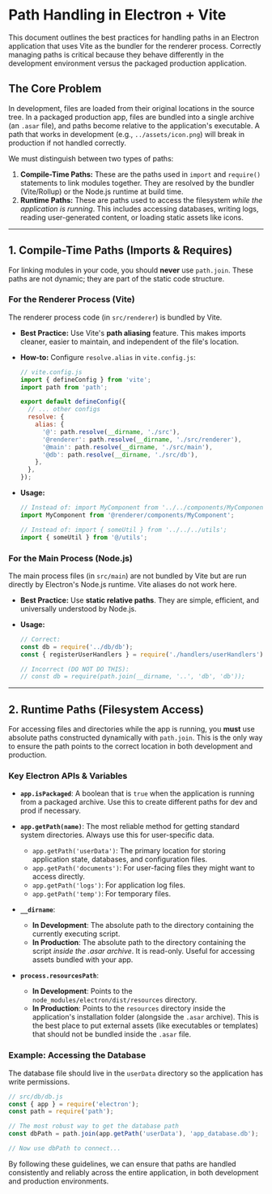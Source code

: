 # Path Handling in Electron + Vite

This document outlines the best practices for handling paths in an Electron application that uses Vite as the bundler for the renderer process. Correctly managing paths is critical because they behave differently in the development environment versus the packaged production application.

## The Core Problem

In development, files are loaded from their original locations in the source tree. In a packaged production app, files are bundled into a single archive (an `.asar` file), and paths become relative to the application's executable. A path that works in development (e.g., `../assets/icon.png`) will break in production if not handled correctly.

We must distinguish between two types of paths:
1.  **Compile-Time Paths:** These are the paths used in `import` and `require()` statements to link modules together. They are resolved by the bundler (Vite/Rollup) or the Node.js runtime at build time.
2.  **Runtime Paths:** These are paths used to access the filesystem *while the application is running*. This includes accessing databases, writing logs, reading user-generated content, or loading static assets like icons.

---

## 1. Compile-Time Paths (Imports & Requires)

For linking modules in your code, you should **never** use `path.join`. These paths are not dynamic; they are part of the static code structure.

### For the Renderer Process (Vite)

The renderer process code (in `src/renderer`) is bundled by Vite.

- **Best Practice:** Use Vite's **path aliasing** feature. This makes imports cleaner, easier to maintain, and independent of the file's location.

- **How-to:** Configure `resolve.alias` in `vite.config.js`:
  ```javascript
  // vite.config.js
  import { defineConfig } from 'vite';
  import path from 'path';

  export default defineConfig({
    // ... other configs
    resolve: {
      alias: {
        '@': path.resolve(__dirname, './src'),
        '@renderer': path.resolve(__dirname, './src/renderer'),
        '@main': path.resolve(__dirname, './src/main'),
        '@db': path.resolve(__dirname, './src/db'),
      },
    },
  });
  ```
- **Usage:**
  ```javascript
  // Instead of: import MyComponent from '../../components/MyComponent';
  import MyComponent from '@renderer/components/MyComponent';

  // Instead of: import { someUtil } from '../../../utils';
  import { someUtil } from '@/utils';
  ```

### For the Main Process (Node.js)

The main process files (in `src/main`) are not bundled by Vite but are run directly by Electron's Node.js runtime. Vite aliases do not work here.

- **Best Practice:** Use **static relative paths**. They are simple, efficient, and universally understood by Node.js.

- **Usage:**
  ```javascript
  // Correct:
  const db = require('../db/db');
  const { registerUserHandlers } = require('./handlers/userHandlers');

  // Incorrect (DO NOT DO THIS):
  // const db = require(path.join(__dirname, '..', 'db', 'db'));
  ```

---

## 2. Runtime Paths (Filesystem Access)

For accessing files and directories while the app is running, you **must** use absolute paths constructed dynamically with `path.join`. This is the only way to ensure the path points to the correct location in both development and production.

### Key Electron APIs & Variables

- **`app.isPackaged`**: A boolean that is `true` when the application is running from a packaged archive. Use this to create different paths for dev and prod if necessary.

- **`app.getPath(name)`**: The most reliable method for getting standard system directories. Always use this for user-specific data.
  - `app.getPath('userData')`: The primary location for storing application state, databases, and configuration files.
  - `app.getPath('documents')`: For user-facing files they might want to access directly.
  - `app.getPath('logs')`: For application log files.
  - `app.getPath('temp')`: For temporary files.

- **`__dirname`**:
  - **In Development**: The absolute path to the directory containing the currently executing script.
  - **In Production**: The absolute path to the directory containing the script *inside the .asar archive*. It is read-only. Useful for accessing assets bundled with your app.

- **`process.resourcesPath`**:
  - **In Development**: Points to the `node_modules/electron/dist/resources` directory.
  - **In Production**: Points to the `resources` directory inside the application's installation folder (alongside the `.asar` archive). This is the best place to put external assets (like executables or templates) that should not be bundled inside the `.asar` file.

### Example: Accessing the Database

The database file should live in the `userData` directory so the application has write permissions.

```javascript
// src/db/db.js
const { app } = require('electron');
const path = require('path');

// The most robust way to get the database path
const dbPath = path.join(app.getPath('userData'), 'app_database.db');

// Now use dbPath to connect...
```

By following these guidelines, we can ensure that paths are handled consistently and reliably across the entire application, in both development and production environments.
